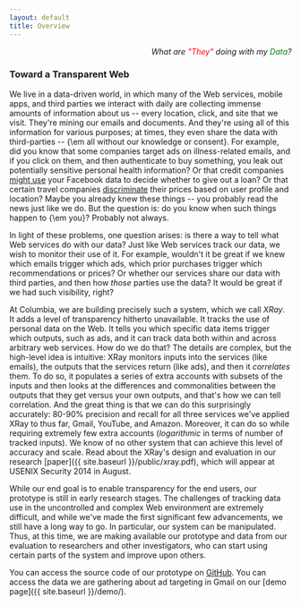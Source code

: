 ```yaml
---
layout: default
title: Overview
---
```


<p class="message" align="right">
  <i>What are <font color="red">"They"</font> doing with my
     <font color="green">Data</font>?</i>
</p>

### Toward a Transparent Web

We live in a data-driven world, in which many of the Web services, mobile
apps, and third parties we interact with daily are collecting immense amounts
of information about us -- every location, click, and site that we visit.
They're mining our emails and documents. And they're using all of this
information for various purposes; at times, they even share the data with
third-parties -- {\em all without our knowledge or consent}.
For example, did you know that some companies target ads on illness-related emails,
and if you click on them, and then authenticate to buy something, you leak out
potentially sensitive personal health information?  Or that credit companies [might
use](http://money.cnn.com/2013/08/26/technology/social/facebook-credit-score/) your
Facebook data to decide whether to give out a loan?  Or that certain travel
companies [discriminate](XXX) their prices based on user profile and location?
Maybe you already knew these things -- you probably read the news just like we do. 
But the question is: do you know when such things happen to {\em you}? Probably
not always.

In light of these problems, one question arises: is there a way to tell what
Web services do with our data?  Just like Web services track our data, we wish
to monitor their use of it.  For example, wouldn't it be great if we knew which
emails trigger which ads, which prior purchases trigger which recommendations
or prices?  Or whether our services share our data with third parties, and then
how *those* parties use the data?  It would be great if we had such visibility,
right?

At Columbia, we are building precisely such a system, which we call *XRay*.
It adds a level of transparency hitherto unavailable.  It tracks the use of
personal data on the Web.  It tells you which specific data items trigger which
outputs, such as ads, and it can track data both within and across arbitrary web
services.  How do we do that?  The details are complex, but the high-level
idea is intuitive:  XRay monitors inputs into the services (like emails),
the outputs that the services return (like ads), and then it *correlates* them.
To do so, it populates a series of extra accounts with subsets of the inputs and
then looks at the differences and commonalities between
the outputs that they get versus your own outputs, and that's how we can tell
correlation.  And the great thing is that we can do this surprisingly accurately:
80-90% precision and recall for all three services we've applied XRay to thus far,
Gmail, YouTube, and Amazon.  Moreover, it can do so while requiring extremely
few extra accounts (*logarithmic* in terms of number of tracked inputs).
We know of no other system that can achieve this level of accuracy and scale.
Read about the XRay's design and evaluation in our research
[paper]({{ site.baseurl }}/public/xray.pdf), which will appear at USENIX Security
2014 in August.

While our end goal is to enable transparency for the end users, our prototype is
still in early research stages.  The challenges of tracking data use in the 
uncontrolled and complex Web environment are extremely difficult, and while we've
made the first significant few advancements, we still have a long way to go.
In particular, our system can be manipulated.
Thus, at this time, we are making available our prototype and data from our
evaluation to researchers and other investigators, who can start using certain
parts of the system and improve upon others.

You can access the source code of our prototype on
[GitHub](https://github.com/MatLecu/xray). You can access the data we are gathering
about ad targeting in Gmail on our [demo page]({{ site.baseurl }}/demo/). 


